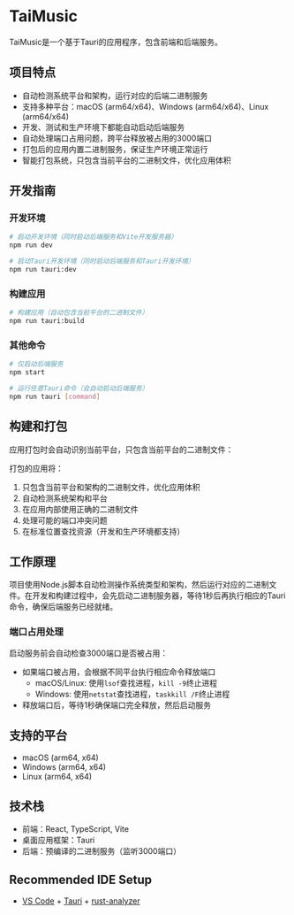 # TaiMusic

TaiMusic是一个基于Tauri的应用程序，包含前端和后端服务。

## 项目特点

- 自动检测系统平台和架构，运行对应的后端二进制服务
- 支持多种平台：macOS (arm64/x64)、Windows (arm64/x64)、Linux (arm64/x64)
- 开发、测试和生产环境下都能自动启动后端服务
- 自动处理端口占用问题，跨平台释放被占用的3000端口
- 打包后的应用内置二进制服务，保证生产环境正常运行
- 智能打包系统，只包含当前平台的二进制文件，优化应用体积

## 开发指南

### 开发环境

```bash
# 启动开发环境（同时启动后端服务和Vite开发服务器）
npm run dev

# 启动Tauri开发环境（同时启动后端服务和Tauri开发环境）
npm run tauri:dev
```

### 构建应用

```bash
# 构建应用（自动包含当前平台的二进制文件）
npm run tauri:build
```

### 其他命令

```bash
# 仅启动后端服务
npm start

# 运行任意Tauri命令（会自动启动后端服务）
npm run tauri [command]
```

## 构建和打包

应用打包时会自动识别当前平台，只包含当前平台的二进制文件：

打包的应用将：
1. 只包含当前平台和架构的二进制文件，优化应用体积
2. 自动检测系统架构和平台
3. 在应用内部使用正确的二进制文件
4. 处理可能的端口冲突问题
5. 在标准位置查找资源（开发和生产环境都支持）

## 工作原理

项目使用Node.js脚本自动检测操作系统类型和架构，然后运行对应的二进制文件。在开发和构建过程中，会先启动二进制服务器，等待1秒后再执行相应的Tauri命令，确保后端服务已经就绪。

### 端口占用处理

启动服务前会自动检查3000端口是否被占用：
- 如果端口被占用，会根据不同平台执行相应命令释放端口
  - macOS/Linux: 使用`lsof`查找进程，`kill -9`终止进程
  - Windows: 使用`netstat`查找进程，`taskkill /F`终止进程
- 释放端口后，等待1秒确保端口完全释放，然后启动服务

## 支持的平台

- macOS (arm64, x64)
- Windows (arm64, x64)
- Linux (arm64, x64)

## 技术栈

- 前端：React, TypeScript, Vite
- 桌面应用框架：Tauri
- 后端：预编译的二进制服务（监听3000端口）

## Recommended IDE Setup

- [VS Code](https://code.visualstudio.com/) + [Tauri](https://marketplace.visualstudio.com/items?itemName=tauri-apps.tauri-vscode) + [rust-analyzer](https://marketplace.visualstudio.com/items?itemName=rust-lang.rust-analyzer)
